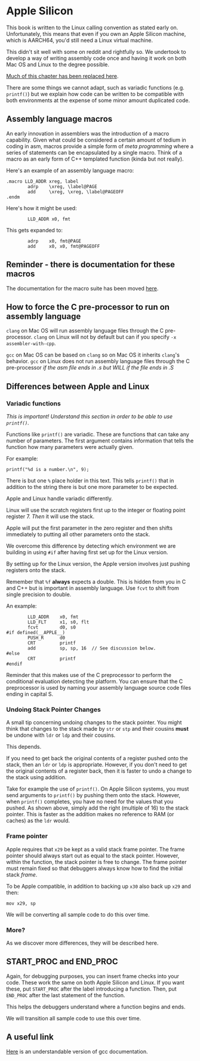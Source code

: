 # Apple Silicon

This book is written to the Linux calling convention as stated early on.
Unfortunately, this means that even if you own an Apple Silicon machine,
which is AARCH64, you'd still need a Linux virtual machine. 

This didn't sit well with some on reddit and rightfully so. We undertook
to develop a way of writing assembly code once and having it work on
both Mac OS and Linux to the degree possible.

[Much of this chapter has been replaced here](./../../macros/).

There are some things we cannot adapt, such as variadic functions (e.g.
`printf()`) but we explain how code can be written to be compatible with
both environments at the expense of some minor amount duplicated code.

## Assembly language macros

An early innovation in assemblers was the introduction of a macro
capability. Given what could be considered a certain amount of tedium in
coding in asm, macros provide a simple form of *meta programming* where
a series of statements can be encapsulated by a single macro. Think of a
macro as an early form of C++ templated function (kinda but not really).

Here's an example of an assembly language macro:

```text
.macro LLD_ADDR xreg, label 
        adrp    \xreg, \label@PAGE
        add     \xreg, \xreg, \label@PAGEOFF
.endm
```

Here's how it might be used:

```text
        LLD_ADDR x0, fmt
```

This gets expanded to:

```text
        adrp    x0, fmt@PAGE
        add     x0, x0, fmt@PAGEOFF
```

## Reminder - there is documentation for these macros

The documentation for the macro suite has been moved
[here](./../../macros/).

## How to force the C pre-processor to run on assembly language

`clang` on Mac OS will run assembly language files through the
C pre-processor. `clang` on Linux will not by default but can if you
specify `-x assembler-with-cpp`.

`gcc` on Mac OS can be based on `clang` so on Mac OS it inherits
`clang`'s behavior. `gcc` on Linux does not run assembly language files
through the C pre-processor *if the asm file ends in .s but WILL if the
file ends in .S*

## Differences between Apple and Linux

### Variadic functions

*This is important! Understand this section in order to be able to use
`printf()`.*

Functions like `printf()` are variadic. These are functions that can
take any number of parameters. The first argument contains information
that tells the function how many parameters were actually given.

For example:

`printf("%d is a number.\n", 9);`

There is but one `%` place holder in this text. This tells `printf()`
that in addition to the string there is but one more parameter to be
expected.

Apple and Linux handle variadic differently.

Linux will use the scratch registers first up to the integer or floating
point register 7. *Then* it will use the stack.

Apple will put the first parameter in the zero register and then shifts
immediately to putting all other parameters onto the stack.

We overcome this difference by detecting which environment we are
building in using `#if` after having first set up for the Linux version.

By setting up for the Linux version, the Apple version involves just
pushing registers onto the stack.

Remember that `%f` **always** expects a double. This is hidden from you
in C and C++ but is important in assembly language. Use `fcvt` to shift
from single precision to double.

An example:

```text
        LLD_ADDR    x0, fmt
        LLD_FLT     x1, s0, flt
        fcvt        d0, s0
#if defined(__APPLE__)
        PUSH_R      d0
        CRT         printf
        add         sp, sp, 16  // See discussion below.
#else
        CRT         printf
#endif
```

Reminder that this makes use of the C preprocessor to perform the
conditional evaluation detecting the platform. You can ensure that the C
preprocessor is used by naming your assembly language source code files
ending in capital S.

### Undoing Stack Pointer Changes

A small tip concerning undoing changes to the stack pointer. You might
think that changes to the stack made by `str` or `stp` and their
cousins **must** be undone with `ldr` or `ldp` and their cousins.

This depends.

If you need to get back the original contents of a register pushed onto
the stack, then an `ldr` or `ldp` is appropriate. However, if you don't
need to get the original contents of a register back, then it is faster
to undo a change to the stack using addition.

Take for example the use of `printf()`. On Apple Silicon systems, you
must send arguments to `printf()` by pushing them onto the stack.
However, when `printf()` completes, you have no need for the values that
you pushed. As shown above, simply add the right (multiple of 16) to the
stack pointer. This is faster as the addition makes no reference to RAM
(or caches) as the `ldr` would.

### Frame pointer

Apple requires that `x29` be kept as a valid stack frame pointer. The
frame pointer should always start out as equal to the stack pointer.
However, within the function, the stack pointer is free to change. The
frame pointer must remain fixed so that debuggers always know how to 
find the initial stack *frame*.

To be Apple compatible, in addition to backing up `x30` also back up
`x29` and then:

`mov x29, sp`

We will be converting all sample code to do this over time.

### More?

As we discover more differences, they will be described here.

## START_PROC and END_PROC

Again, for debugging purposes, you can insert frame checks into your
code. These work the same on both Apple Silicon and Linux. If you want
these, put `START_PROC` after the label introducing a function. Then,
put `END_PROC` after the last statement of the function.

This helps the debuggers understand where a function begins and ends.

We will transition all sample code to use this over time.

## A useful link

[Here](https://gcc.gnu.org/onlinedocs/gcc/Invoking-GCC.html) is an
understandable version of gcc documentation.
